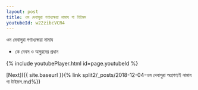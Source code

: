 ```yaml
---
layout: post
title: ওম দেবাসুরা গণাধ্যক্ষয়া নামায গা টাইমস
youtubeId: w22zibcVCR4
---
```

 
 
 ওম দেবাসুরা গণাধ্যক্ষয়া নামায  
 
 -  কে দেবস ও অসুরদের প্রধান 
 
  
 
  
 
 
 
 
 
 


{% include youtubePlayer.html id=page.youtubeId %}
 
[Next]({{ site.baseurl }}{% link  split2/_posts/2018-12-04-ওম দেবাসুরা অগ্রগণ্যই নামায গা টাইমস.md%})
 
